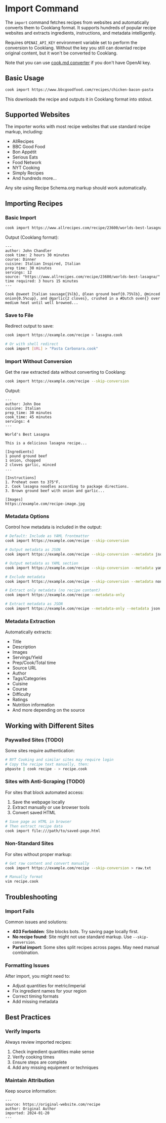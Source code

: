 # Import Command

The `import` command fetches recipes from websites and automatically converts them to Cooklang format. It supports hundreds of popular recipe websites and extracts ingredients, instructions, and metadata intelligently.

Requires `OPENAI_API_KEY` environment variable set to perform the conversion to Cooklang. Without the key you still can downlad recipe original content, but it won't be converted to Cooklang.

Note that you can use [cook.md converter](https://cooklang.org/docs/getting-started#build-your-recipe-collection) if you don't have OpenAI key.

## Basic Usage

```bash
cook import https://www.bbcgoodfood.com/recipes/chicken-bacon-pasta
```

This downloads the recipe and outputs it in Cooklang format into stdout.

## Supported Websites

The importer works with most recipe websites that use standard recipe markup, including:

* AllRecipes
* BBC Good Food
* Bon Appétit
* Serious Eats
* Food Network
* NYT Cooking
* Simply Recipes
* And hundreds more...

Any site using Recipe Schema.org markup should work automatically.

## Importing Recipes

### Basic Import

```bash
cook import https://www.allrecipes.com/recipe/23600/worlds-best-lasagna/
```

Output (Cooklang format):
```cooklang
---
author: John Chandler
cook time: 2 hours 30 minutes
course: Dinner
cuisine: Italian Inspired, Italian
prep time: 30 minutes
servings: 12
source: "https://www.allrecipes.com/recipe/23600/worlds-best-lasagna/"
time required: 3 hours 15 minutes
---

Cook @sweet Italian sausage{1%lb}, @lean ground beef{0.75%lb}, @minced onion{0.5%cup}, and @garlic{2 cloves}, crushed in a #Dutch oven{} over medium heat until well browned...
```

### Save to File

Redirect output to save:

```bash
cook import https://example.com/recipe > lasagna.cook

# Or with shell redirect
cook import [URL] > "Pasta Carbonara.cook"
```

### Import Without Conversion

Get the raw extracted data without converting to Cooklang:

```bash
cook import https://example.com/recipe --skip-conversion
```

Output:
```
---
author: John Doe
cuisine: Italian
prep_time: 30 minutes
cook_time: 45 minutes
servings: 4
---

World's Best Lasagna

This is a delicious lasagna recipe...

[Ingredients]
1 pound ground beef
1 onion, chopped
2 cloves garlic, minced
...

[Instructions]
1. Preheat oven to 375°F.
2. Cook lasagna noodles according to package directions.
3. Brown ground beef with onion and garlic...

[Images]
https://example.com/recipe-image.jpg
```

### Metadata Options

Control how metadata is included in the output:

```bash
# Default: Include as YAML frontmatter
cook import https://example.com/recipe --skip-conversion

# Output metadata as JSON
cook import https://example.com/recipe --skip-conversion --metadata json

# Output metadata as YAML section
cook import https://example.com/recipe --skip-conversion --metadata yaml

# Exclude metadata
cook import https://example.com/recipe --skip-conversion --metadata none

# Extract only metadata (no recipe content)
cook import https://example.com/recipe --metadata-only

# Extract metadata as JSON
cook import https://example.com/recipe --metadata-only --metadata json
```

### Metadata Extraction

Automatically extracts:
* Title
* Description
* Images
* Servings/Yield
* Prep/Cook/Total time
* Source URL
* Author
* Tags/Categories
* Cuisine
* Course
* Difficulty
* Ratings
* Nutrition information
* And more depending on the source

## Working with Different Sites

### Paywalled Sites (TODO)

Some sites require authentication:

```bash
# NYT Cooking and similar sites may require login
# Copy the recipe text manually, then:
pbpaste | cook recipe - > recipe.cook
```

### Sites with Anti-Scraping (TODO)

For sites that block automated access:

1. Save the webpage locally
2. Extract manually or use browser tools
3. Convert saved HTML

```bash
# Save page as HTML in browser
# Then extract recipe data
cook import file:///path/to/saved-page.html
```

### Non-Standard Sites

For sites without proper markup:

```bash
# Get raw content and convert manually
cook import https://example.com/recipe --skip-conversion > raw.txt

# Manually format
vim recipe.cook
```

## Troubleshooting

### Import Fails

Common issues and solutions:

* **403 Forbidden**: Site blocks bots. Try saving page locally first.
* **No recipe found**: Site might not use standard markup. Use `--skip-conversion`.
* **Partial import**: Some sites split recipes across pages. May need manual combination.

### Formatting Issues

After import, you might need to:

* Adjust quantities for metric/imperial
* Fix ingredient names for your region
* Correct timing formats
* Add missing metadata

## Best Practices

### Verify Imports

Always review imported recipes:

1. Check ingredient quantities make sense
2. Verify cooking times
3. Ensure steps are complete
4. Add any missing equipment or techniques

### Maintain Attribution

Keep source information:

```cooklang
---
source: https://original-website.com/recipe
author: Original Author
imported: 2024-01-20
---
```
